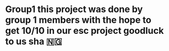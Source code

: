 # Group1 this project was done by group 1 members with the hope to get 10/10  in our esc project goodluck to us sha 🇳🇬 
